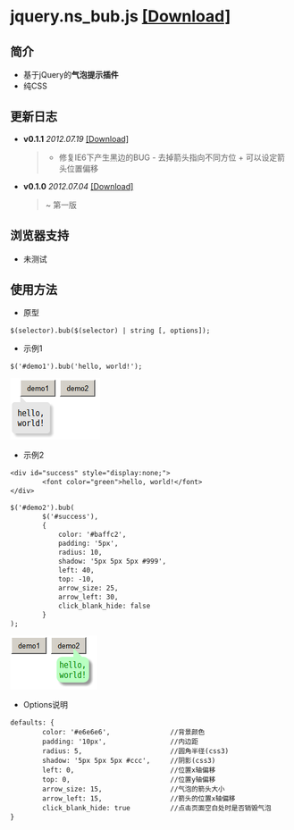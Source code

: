 jquery.ns_bub.js	[[Download]](https://github.com/nsnail/jquery.ns_bub.js/tree/master/dist/)
================

简介
----
* 基于jQuery的**气泡提示插件**
* 纯CSS

更新日志
--------
* **v0.1.1**	*2012.07.19*	[[Download]](https://raw.github.com/nsnail/jquery.ns_bub.js/master/dist/jquery.ns_bub-0.1.1.js)

	> * 修复IE6下产生黑边的BUG
	> \- 去掉箭头指向不同方位
	> \+ 可以设定箭头位置偏移

* **v0.1.0**	*2012.07.04*	[[Download]](https://raw.github.com/nsnail/jquery.ns_bub.js/master/dist/jquery.ns_bub-0.1.0.js)

	> ~ 第一版

浏览器支持
----------
* 未测试

使用方法
--------
* 原型
```
$(selector).bub($(selector) | string [, options]);
```

* 示例1
```
$('#demo1').bub('hello, world!');
```
![示例1](https://github.com/nsnail/jquery.ns_bub.js/raw/master/dist/2012-07-19_121141.png "示例1")

* 示例2
```
<div id="success" style="display:none;">
		<font color="green">hello, world!</font>
</div>
```
```
$('#demo2').bub(
		$('#success'),
		{
			color: '#baffc2',
			padding: '5px',
			radius: 10,
			shadow: '5px 5px 5px #999',
			left: 40,
			top: -10,
			arrow_size: 25,
			arrow_left: 30,
			click_blank_hide: false
		}
);
```
![示例2](https://github.com/nsnail/jquery.ns_bub.js/raw/master/dist/2012-07-19_121152.png "示例2")

* Options说明
```
defaults: {
		color: '#e6e6e6',				//背景颜色
		padding: '10px',				//内边距
		radius: 5,						//圆角半径(css3)
		shadow: '5px 5px 5px #ccc',		//阴影(css3)
		left: 0,						//位置x轴偏移
		top: 0,							//位置y轴偏移
		arrow_size: 15,					//气泡的箭头大小
		arrow_left: 15,					//箭头的位置x轴偏移
		click_blank_hide: true			//点击页面空白处时是否销毁气泡
}
```